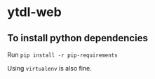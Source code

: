 # ytdl-web
## To install python dependencies
Run
`pip install -r pip-requirements`

Using `virtualenv` is also fine.